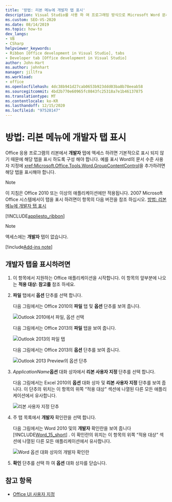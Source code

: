 ```yaml
---
title: '방법: 리본 메뉴에 개발자 탭 표시'
description: Visual Studio를 사용 하 여 프로그래밍 방식으로 Microsoft Word 문서에서 리본 메뉴에 개발자 탭을 표시 하는 방법을 알아봅니다.
ms.custom: SEO-VS-2020
ms.date: 08/14/2019
ms.topic: how-to
dev_langs:
- VB
- CSharp
helpviewer_keywords:
- Ribbon [Office development in Visual Studio], tabs
- Developer tab [Office development in Visual Studio]
author: John-Hart
ms.author: johnhart
manager: jillfra
ms.workload:
- office
ms.openlocfilehash: 4dc38b941d27cab0653b923ddd03ba8b78eeab58
ms.sourcegitcommit: 4bd2b770e60965fc0843fc25318a7e1b46137875
ms.translationtype: MT
ms.contentlocale: ko-KR
ms.lasthandoff: 12/15/2020
ms.locfileid: "97528147"
---
```

# <a name="how-to-show-the-developer-tab-on-the-ribbon"></a>방법: 리본 메뉴에 개발자 탭 표시
  Office 응용 프로그램의 리본에서 **개발자** 탭에 액세스 하려면 기본적으로 표시 되지 않기 때문에 해당 탭을 표시 하도록 구성 해야 합니다. 예를 표시 Word의 문서 수준 사용자 지정에 <xref:Microsoft.Office.Tools.Word.GroupContentControl>을 추가하려면 해당 탭을 표시해야 합니다.

> [!NOTE]
> 이 지침은 Office 2010 또는 이상의 애플리케이션에만 적용됩니다. 2007 Microsoft Office 시스템에서이 탭을 표시 하려면이 항목의 다음 버전을 참조 하십시오. [방법: 리본 메뉴에 개발자 탭 표시](https://web.archive.org/web/20140303033431/msdn.microsoft.com/library/bb608625(v=vs.90).aspx
)

 [!INCLUDE[appliesto_ribbon](../vsto/includes/appliesto-ribbon-md.md)]

> [!NOTE]
> 액세스에는 **개발자** 탭이 없습니다.

[!include[Add-ins note](includes/addinsnote.md)]

## <a name="to-show-the-developer-tab"></a>개발자 탭을 표시하려면

1. 이 항목에서 지원하는 Office 애플리케이션을 시작합니다. 이 항목의 앞부분에 나오는 **적용 대상: 참고를** 참조 하세요.

2. **파일** 탭에서 **옵션** 단추를 선택 합니다.

     다음 그림에서는 Office 2010의 **파일** 탭 및 **옵션** 단추를 보여 줍니다.

     ![Outlook 2010에서 파일, 옵션 선택](../vsto/media/vsto-office-file-tab.png "Outlook 2010에서 파일, 옵션 선택")

     다음 그림에서는 Office 2013의 **파일** 탭을 보여 줍니다.

     ![Outlook 2013의 파일 탭](../vsto/media/vsto-office2013-filetab.png "Outlook 2013의 파일 탭")

     다음 그림에서는 Office 2013의 **옵션** 단추를 보여 줍니다.

     ![Outlook 2013 Preview의 옵션 단추](../vsto/media/vsto-office2013-optionsbutton.png "Outlook 2013 Preview의 옵션 단추")

3. _ApplicationName_**옵션** 대화 상자에서 **리본 사용자 지정** 단추를 선택 합니다.

     다음 그림에서는 Excel 2010의 **옵션** 대화 상자 및 **리본 사용자 지정** 단추를 보여 줍니다. 이 단추의 위치는 이 항목의 위쪽 “적용 대상&quot; 섹션에 나열된 다른 모든 애플리케이션에서 유사합니다.

     ![리본 사용자 지정 단추](../vsto/media/vsto-office2010-customizeribbonbutton.png "리본 사용자 지정 단추")

4. 주 탭 목록에서 **개발자** 확인란을 선택 합니다.

     다음 그림에서는 Word 2010 및의 **개발자** 확인란을 보여 줍니다 [!INCLUDE[Word_15_short](../vsto/includes/word-15-short-md.md)] . 이 확인란의 위치는 이 항목의 위쪽 “적용 대상&quot; 섹션에 나열된 다른 모든 애플리케이션에서 유사합니다.

     ![Word 옵션 대화 상자의 개발자 확인란](../vsto/media/vsto-office2010-developercheckbox.png "Word 옵션 대화 상자의 개발자 확인란")

5. **확인** 단추를 선택 하 여 **옵션** 대화 상자를 닫습니다.

## <a name="see-also"></a>참고 항목
- [Office UI 사용자 지정](../vsto/office-ui-customization.md)
